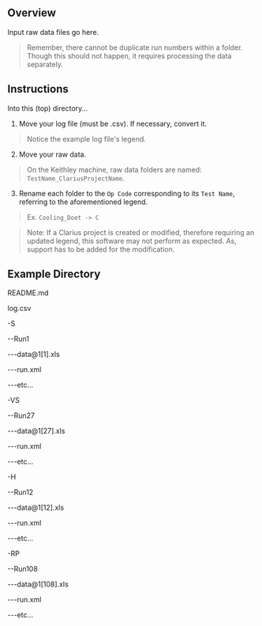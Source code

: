 ## Overview

Input raw data files go here.

> Remember, there cannot be duplicate run numbers within a folder. Though this should not happen, it requires processing the data separately. 

## Instructions

Into this (top) directory...
1. Move your log file (must be .csv). If necessary, convert it.

> Notice the example log file's legend. 

2. Move your raw data.

> On the Keithley machine, raw data folders are named: `TestName_ClariusProjectName`.

3. Rename each folder to the `Op Code` corresponding to its `Test Name`, referring to the aforementioned legend.

> Ex. `Cooling_Doet -> C`

> Note: If a Clarius project is created or modified, therefore requiring an updated legend, this software may not perform as expected. As, support has to be added for the modification. 

## Example Directory

README.md

log.csv

-S

--Run1

---data@1[1].xls

---run.xml

---etc...

-VS

--Run27

---data@1[27].xls

---run.xml

---etc...

-H

--Run12

---data@1[12].xls

---run.xml

---etc...

-RP

--Run108

---data@1[108].xls

---run.xml

---etc...